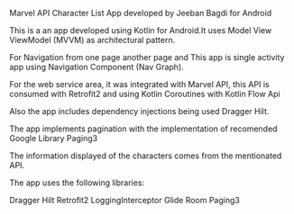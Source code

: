 Marvel API Character List App developed by Jeeban Bagdi for Android

This is a an app developed using Kotlin for Android.It uses Model View ViewModel (MVVM) as architectural pattern.

For Navigation from one page another page and This app is single activity app using Navigation Component (Nav Graph).

For the web service area, it was integrated with Marvel API, this API is consumed with Retrofit2 and using Kotlin Coroutines with Kotlin Flow Api

Also the app includes dependency injections being used Dragger Hilt.

The app implements pagination with the implementation of recomended Google Library Paging3

The information displayed of the characters comes from the mentionated API.

The app uses the following libraries:

Dragger Hilt
Retrofit2
LoggingInterceptor
Glide
Room
Paging3